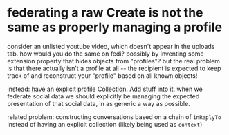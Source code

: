 # federating a raw Create is not the same as properly managing a profile

consider an unlisted youtube video, which doesn't appear in the uploads tab. how would you do the same on fedi? possibly by inventing some extension property that hides objects from "profiles"? but the real problem is that there actually isn't a profile at all -- the recipient is expected to keep track of and reconstruct your "profile" based on all known objects!

instead: have an explicit profile Collection. Add stuff into it. when we federate social data we should explicitly be managing the expected presentation of that social data, in as generic a way as possible.

related problem: constructing conversations based on a chain of `inReplyTo` instead of having an explicit collection (likely being used as `context`)